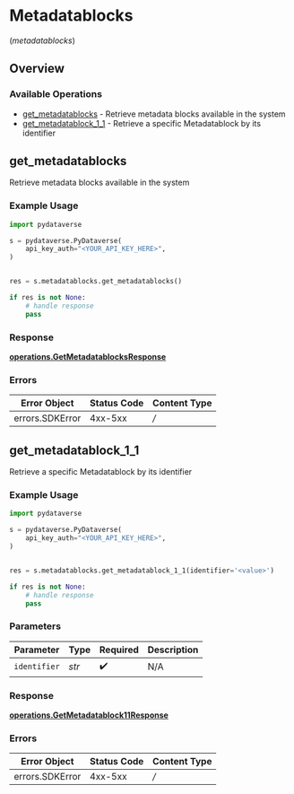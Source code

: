 # Metadatablocks
(*metadatablocks*)

## Overview

### Available Operations

* [get_metadatablocks](#get_metadatablocks) - Retrieve metadata blocks available in the system
* [get_metadatablock_1_1](#get_metadatablock_1_1) - Retrieve a specific Metadatablock by its identifier

## get_metadatablocks

Retrieve metadata blocks available in the system

### Example Usage

```python
import pydataverse

s = pydataverse.PyDataverse(
    api_key_auth="<YOUR_API_KEY_HERE>",
)


res = s.metadatablocks.get_metadatablocks()

if res is not None:
    # handle response
    pass

```

### Response

**[operations.GetMetadatablocksResponse](../../models/operations/getmetadatablocksresponse.md)**

### Errors

| Error Object    | Status Code     | Content Type    |
| --------------- | --------------- | --------------- |
| errors.SDKError | 4xx-5xx         | */*             |


## get_metadatablock_1_1

Retrieve a specific Metadatablock by its identifier

### Example Usage

```python
import pydataverse

s = pydataverse.PyDataverse(
    api_key_auth="<YOUR_API_KEY_HERE>",
)


res = s.metadatablocks.get_metadatablock_1_1(identifier='<value>')

if res is not None:
    # handle response
    pass

```

### Parameters

| Parameter          | Type               | Required           | Description        |
| ------------------ | ------------------ | ------------------ | ------------------ |
| `identifier`       | *str*              | :heavy_check_mark: | N/A                |

### Response

**[operations.GetMetadatablock11Response](../../models/operations/getmetadatablock11response.md)**

### Errors

| Error Object    | Status Code     | Content Type    |
| --------------- | --------------- | --------------- |
| errors.SDKError | 4xx-5xx         | */*             |
